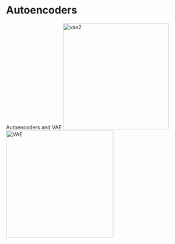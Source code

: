 # Autoencoders
Autoencoders and VAE
<img width="290" alt="vae2" src="https://user-images.githubusercontent.com/8050078/209991967-428ca827-2997-44e8-acb9-76f21e97079f.png">
<img width="294" alt="VAE" src="https://user-images.githubusercontent.com/8050078/209991971-74221ba2-710a-4e04-b037-745ece2774a1.png">

